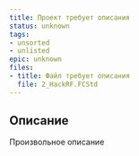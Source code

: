 ```yaml
---
title: Проект требует описания
status: unknown
tags:
- unsorted
- unlisted
epic: unknown
files:
- title: Файл требует описания
  file: 2_HackRF.FCStd
---
```



## Описание

Произвольное описание